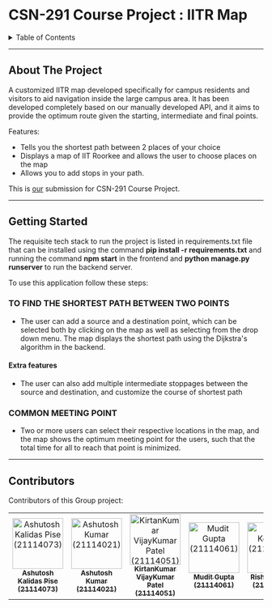 <a name="readme-top"></a>

# CSN-291 Course Project : IITR Map 

<!-- TABLE OF CONTENTS -->
<details>
  <summary>Table of Contents</summary>
  <ol>
    <li>
      <a href="#about-the-project">About The Project</a>
    </li>
    <li>
      <a href="#getting-started">Getting Started</a>
      <ul>
        <li>
          <a href="#to-find-the-shortest-path-between-two-points">To find the shortest path between two points</a>
          <ul>
            <li><a href="#extra-features">Extra features</a></li>
          </ul>
        </li>
        <li>
        <a href="#common-meeting-point">Common Meeting Point</a>
        </li>
      </ul>
    </li>
    <li><a href="#contributors">Contributors</a></li>
  </ol>
</details>

***

<!-- ABOUT THE PROJECT -->
## About The Project

A customized IITR map developed specifically for campus residents and visitors to aid navigation inside the large campus area. It has been developed completely based on our manually developed API, and it aims to provide the optimum route given the starting, intermediate and final points.

Features:
* Tells you the shortest path between 2 places of your choice
* Displays a map of IIT Roorkee and allows the user to choose places on the map
* Allows you to add stops in your path.

This is [our](#contributors) submission for CSN-291 Course Project.

---

<!-- GETTING STARTED -->
## Getting Started

The requisite tech stack to run the project is listed in requirements.txt file that can be installed using the command **pip install -r requirements.txt** and running the command **npm start** in the frontend and **python manage.py runserver** to run the backend server.

To use this application follow these steps:

### TO FIND THE SHORTEST PATH BETWEEN TWO POINTS

* The user can add a source and a destination point, which can be selected both by clicking on the map as well as selecting from the drop down menu. The map displays the shortest path using the Dijkstra's algorithm in the backend.

#### Extra features
* The user can also add multiple intermediate stoppages between the source and destination, and customize the course of shortest path

### COMMON MEETING POINT
* Two or more users can select their respective locations in the map, and the map shows the optimum meeting point for the users, such that the total time for all to reach that point is minimized.

---
<!-- Contributors -->
## Contributors
Contributors of this Group project:

<table>
  <tbody>
    <tr>
      <td align="center"><a href="https://github.com/i-love-chess"><img src="https://avatars.githubusercontent.com/u/101268569?v=4" width="100px;" alt="Ashutosh Kalidas Pise (21114073)"/><br /><sub><b>Ashutosh Kalidas Pise (21114073)</b></sub>
      </td>
      <td align="center"><a href="https://github.com/ashutoshkr129"><img src="https://avatars.githubusercontent.com/u/96130203?v=4" width="100px;" alt="Ashutosh Kumar (21114021)"/><br /><sub><b>Ashutosh Kumar (21114021)</b></sub>
      </td>
      <td align="center"><a href="https://github.com/kirtan03"><img src="https://avatars.githubusercontent.com/u/95969313?v=4" width="100px;" alt="KirtanKumar VijayKumar Patel (21114051)"/><br /><sub><b>KirtanKumar VijayKumar Patel (21114051)</b></sub>
      </td>
      <td align="center"><a href="https://github.com/Magnesium12"><img src="https://avatars.githubusercontent.com/u/99383854?v=4" width="100px;" alt="Mudit Gupta (21114061)"/><br /><sub><b>Mudit Gupta (21114061)</b></sub>
      </td>
      <td align="center"><a href="https://github.com/kej-r03"><img src="https://avatars.githubusercontent.com/u/99071926?v=4" width="100px;" alt="Rishi Kejriwal (21114081)"/><br /><sub><b>Rishi Kejriwal (21114081)</b></sub>
      </td>
      <td align="center"><a href="https://github.com/rohan-kalra904"><img src="https://avatars.githubusercontent.com/u/94923525?v=4" width="100px;" alt="Rohan Kalra (21114083)"/><br /><sub><b>Rohan Kalra (21114083)</b></sub>
      </td>
    </tr>
  </tbody>
  <tfoot>

  </tfoot>
</table>